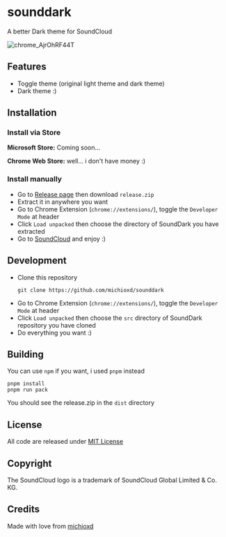 # sounddark
A better Dark theme for SoundCloud

![chrome_AjrOhRF44T](https://github.com/michioxd/sounddark/assets/80969068/6bd547af-ec7d-4e5e-9f94-9521f321f5c4)

## Features

- Toggle theme (original light theme and dark theme)
- Dark theme :)

## Installation

### Install via Store

**Microsoft Store:** Coming soon...

**Chrome Web Store:** well... i don't have money :)

### Install manually

- Go to [Release page](https://github.com/michioxd/sounddark/releases/latest) then download `release.zip`
- Extract it in anywhere you want
- Go to Chrome Extension (`chrome://extensions/`), toggle the `Developer Mode` at header
- Click `Load unpacked` then choose the directory of SoundDark you have extracted
- Go to [SoundCloud](https://soundcloud.com) and enjoy :)

## Development

- Clone this repository
  ```shell
  git clone https://github.com/michioxd/sounddark
  ```
- Go to Chrome Extension (`chrome://extensions/`), toggle the `Developer Mode` at header
- Click `Load unpacked` then choose the `src` directory of SoundDark repository you have cloned
- Do everything you want :)

## Building

You can use `npm` if you want, i used `pnpm` instead

```shell
pnpm install
pnpm run pack
```

You should see the release.zip in the `dist` directory

## License

All code are released under [MIT License](LICENSE)

## Copyright

The SoundCloud logo is a trademark of SoundCloud Global Limited & Co. KG.

## Credits

Made with love from [michioxd](https://github.com/michioxd) 
